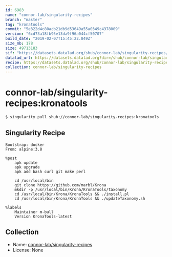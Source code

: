 ```yaml
---
id: 6983
name: "connor-lab/singularity-recipes"
branch: "master"
tag: "kronatools"
commit: "5e322d4c80acb21db9d53649a55a0349c4378009"
version: "6cd73a18fb95e13da9f96a044cf50707"
build_date: "2019-02-07T15:45:22.849Z"
size_mb: 178
size: 49713183
sif: "https://datasets.datalad.org/shub/connor-lab/singularity-recipes/kronatools/2019-02-07-5e322d4c-6cd73a18/6cd73a18fb95e13da9f96a044cf50707.simg"
datalad_url: https://datasets.datalad.org?dir=/shub/connor-lab/singularity-recipes/kronatools/2019-02-07-5e322d4c-6cd73a18/
recipe: https://datasets.datalad.org/shub/connor-lab/singularity-recipes/kronatools/2019-02-07-5e322d4c-6cd73a18/Singularity
collection: connor-lab/singularity-recipes
---
```


# connor-lab/singularity-recipes:kronatools

```bash
$ singularity pull shub://connor-lab/singularity-recipes:kronatools
```

## Singularity Recipe

```singularity
Bootstrap: docker
From: alpine:3.8

%post
    apk update
    apk upgrade
    apk add bash curl git make perl

    cd /usr/local/bin
    git clone https://github.com/marbl/Krona
    mkdir -p /usr/local/bin/Krona/KronaTools/taxonomy
    cd /usr/local/bin/Krona/KronaTools && ./install.pl 
    cd /usr/local/bin/Krona/KronaTools && ./updateTaxonomy.sh

%labels
    Maintainer m-bull
    Version KronaTools-latest
```

## Collection

 - Name: [connor-lab/singularity-recipes](https://github.com/connor-lab/singularity-recipes)
 - License: None

